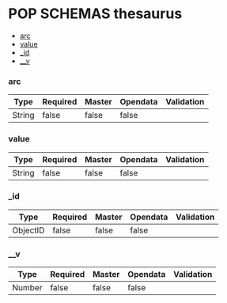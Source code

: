 # POP SCHEMAS thesaurus

- [arc](/doc/thesaurus.md#arc)
- [value](/doc/thesaurus.md#value)
- [_id](/doc/thesaurus.md#_id)
- [__v](/doc/thesaurus.md#__v)
### arc



|Type|Required|Master|Opendata|Validation|
|----|--------|------|--------|------|
|String|false|false|false||

### value



|Type|Required|Master|Opendata|Validation|
|----|--------|------|--------|------|
|String|false|false|false||

### _id



|Type|Required|Master|Opendata|Validation|
|----|--------|------|--------|------|
|ObjectID|false|false|false||

### __v



|Type|Required|Master|Opendata|Validation|
|----|--------|------|--------|------|
|Number|false|false|false||
